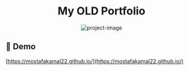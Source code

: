 
<h1 id="title" align="center">My OLD Portfolio</h1>

<p align="center"><img src="https://socialify.git.ci/mostafakamal22/mk-portfolio/image?description=1&amp;language=1&amp;name=1&amp;owner=1&amp;stargazers=1&amp;theme=Auto" alt="project-image"></p>


<h2>🚀 Demo</h2>

[https://mostafakamal22.github.io/](https://mostafakamal22.github.io/)
